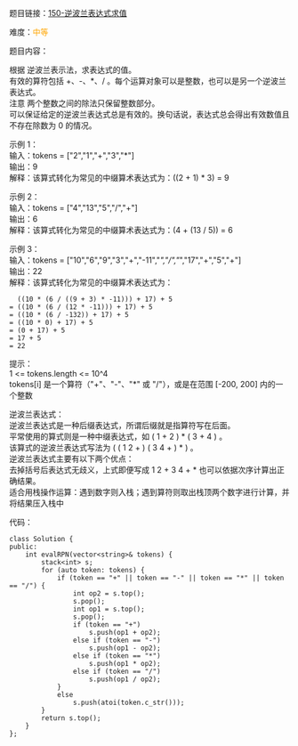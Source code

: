 题目链接：[150-逆波兰表达式求值](https://leetcode-cn.com/problems/evaluate-reverse-polish-notation/)

难度：<font color="Orange">中等</font>

题目内容：

根据 逆波兰表示法，求表达式的值。<br>
有效的算符包括 +、-、*、/ 。每个运算对象可以是整数，也可以是另一个逆波兰表达式。<br>
注意 两个整数之间的除法只保留整数部分。<br>
可以保证给定的逆波兰表达式总是有效的。换句话说，表达式总会得出有效数值且不存在除数为 0 的情况。

示例 1：<br>
输入：tokens = ["2","1","+","3","*"]<br>
输出：9<br>
解释：该算式转化为常见的中缀算术表达式为：((2 + 1) * 3) = 9

示例 2：<br>
输入：tokens = ["4","13","5","/","+"]<br>
输出：6<br>
解释：该算式转化为常见的中缀算术表达式为：(4 + (13 / 5)) = 6

示例 3：<br>
输入：tokens = ["10","6","9","3","+","-11","*","/","*","17","+","5","+"]<br>
输出：22<br>
解释：该算式转化为常见的中缀算术表达式为：
```
  ((10 * (6 / ((9 + 3) * -11))) + 17) + 5
= ((10 * (6 / (12 * -11))) + 17) + 5
= ((10 * (6 / -132)) + 17) + 5
= ((10 * 0) + 17) + 5
= (0 + 17) + 5
= 17 + 5
= 22
```

提示：<br>
1 <= tokens.length <= 10^4<br>
tokens[i] 是一个算符（"+"、"-"、"*" 或 "/"），或是在范围 [-200, 200] 内的一个整数

逆波兰表达式：<br>
逆波兰表达式是一种后缀表达式，所谓后缀就是指算符写在后面。<br>
平常使用的算式则是一种中缀表达式，如 ( 1 + 2 ) * ( 3 + 4 ) 。<br>
该算式的逆波兰表达式写法为 ( ( 1 2 + ) ( 3 4 + ) * ) 。<br>
逆波兰表达式主要有以下两个优点：<br>
去掉括号后表达式无歧义，上式即便写成 1 2 + 3 4 + * 也可以依据次序计算出正确结果。<br>
适合用栈操作运算：遇到数字则入栈；遇到算符则取出栈顶两个数字进行计算，并将结果压入栈中


代码：
```
class Solution {
public:
    int evalRPN(vector<string>& tokens) {
        stack<int> s;
        for (auto token: tokens) {
            if (token == "+" || token == "-" || token == "*" || token == "/") {
                int op2 = s.top();
                s.pop();
                int op1 = s.top();
                s.pop();
                if (token == "+")
                    s.push(op1 + op2);
                else if (token == "-")
                    s.push(op1 - op2);
                else if (token == "*")
                    s.push(op1 * op2);
                else if (token == "/")
                    s.push(op1 / op2);
            }
            else
                s.push(atoi(token.c_str()));
        }
        return s.top();
    }
};
```